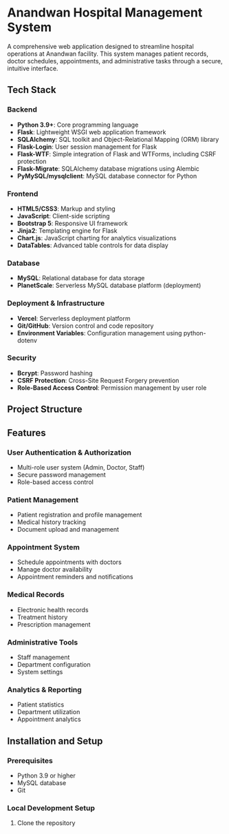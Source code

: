# Anandwan Hospital Management System

A comprehensive web application designed to streamline hospital operations at Anandwan facility. This system manages patient records, doctor schedules, appointments, and administrative tasks through a secure, intuitive interface.

## Tech Stack

### Backend
- **Python 3.9+**: Core programming language
- **Flask**: Lightweight WSGI web application framework
- **SQLAlchemy**: SQL toolkit and Object-Relational Mapping (ORM) library
- **Flask-Login**: User session management for Flask
- **Flask-WTF**: Simple integration of Flask and WTForms, including CSRF protection
- **Flask-Migrate**: SQLAlchemy database migrations using Alembic
- **PyMySQL/mysqlclient**: MySQL database connector for Python

### Frontend
- **HTML5/CSS3**: Markup and styling
- **JavaScript**: Client-side scripting
- **Bootstrap 5**: Responsive UI framework
- **Jinja2**: Templating engine for Flask
- **Chart.js**: JavaScript charting for analytics visualizations
- **DataTables**: Advanced table controls for data display

### Database
- **MySQL**: Relational database for data storage
- **PlanetScale**: Serverless MySQL database platform (deployment)

### Deployment & Infrastructure
- **Vercel**: Serverless deployment platform
- **Git/GitHub**: Version control and code repository
- **Environment Variables**: Configuration management using python-dotenv

### Security
- **Bcrypt**: Password hashing
- **CSRF Protection**: Cross-Site Request Forgery prevention
- **Role-Based Access Control**: Permission management by user role

## Project Structure

## Features

### User Authentication & Authorization
- Multi-role user system (Admin, Doctor, Staff)
- Secure password management
- Role-based access control

### Patient Management
- Patient registration and profile management
- Medical history tracking
- Document upload and management

### Appointment System
- Schedule appointments with doctors
- Manage doctor availability
- Appointment reminders and notifications

### Medical Records
- Electronic health records
- Treatment history
- Prescription management

### Administrative Tools
- Staff management
- Department configuration
- System settings

### Analytics & Reporting
- Patient statistics
- Department utilization
- Appointment analytics

## Installation and Setup

### Prerequisites
- Python 3.9 or higher
- MySQL database
- Git

### Local Development Setup
1. Clone the repository
